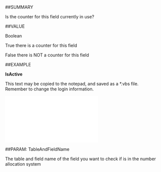 
##SUMMARY

Is the counter for this field currently in use?


##VALUE


Boolean

True  there is a counter for this field

False  there is NOT a counter for this field 



##EXAMPLE

**IsActive**

This text may be copied to the notepad, and saved as a *.vbs file. Remember to change the login information.



![](..\..\Examples\vbs\SONumbers.IsActive.vbs.txt)


##PARAM: TableAndFieldName

The table and field name of the field you want to check if is in the number allocation system

